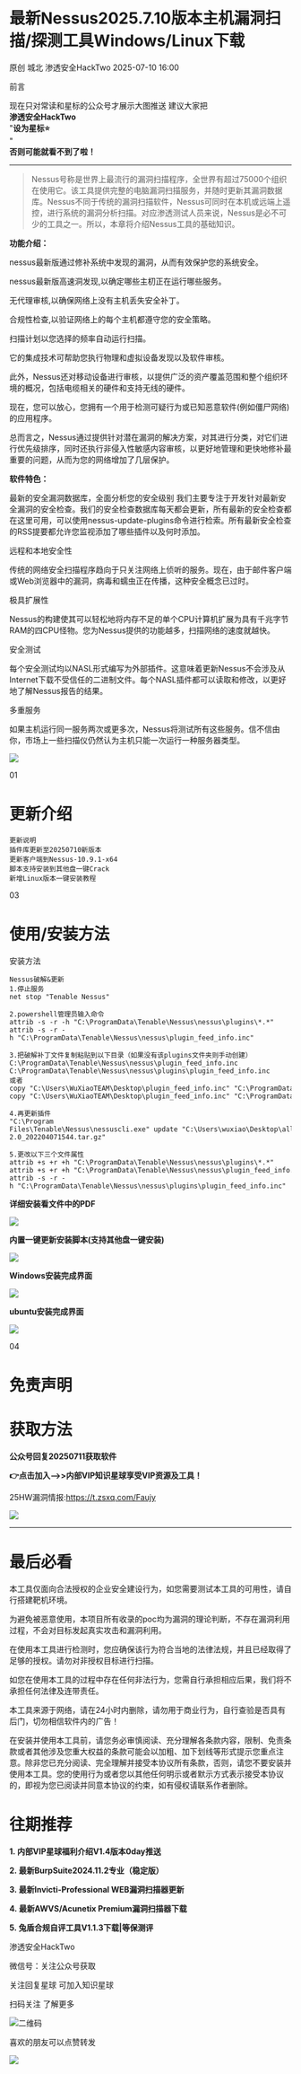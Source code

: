#  最新Nessus2025.7.10版本主机漏洞扫描/探测工具Windows/Linux下载  
原创 城北  渗透安全HackTwo   2025-07-10 16:00  
  
前言  
  
现在只对常读和星标的公众号才展示大图推送 建议大家把  
**渗透安全HackTwo**  
"**设为星标⭐️**  
"  
**否则可能就看不到了啦！**  
****  
> Nessus号称是世界上最流行的漏洞扫描程序，全世界有超过75000个组织在使用它。该工具提供完整的电脑漏洞扫描服务，并随时更新其漏洞数据库。Nessus不同于传统的漏洞扫描软件，Nessus可同时在本机或远端上遥控，进行系统的漏洞分析扫描。对应渗透测试人员来说，Nessus是必不可少的工具之一。所以，本章将介绍Nessus工具的基础知识。  
  
  
**功能介绍：**  
  
nessus最新版通过修补系统中发现的漏洞，从而有效保护您的系统安全。  
  
nessus最新版高速洞发现,以确定哪些主朷正在运行哪些服务。  
  
无代理审核,以确保网络上没有主机丢失安全补丁。  
  
合规性检查,以验证网络上的每个主机都遵守您的安全策略。  
  
扫描计划以您选择的频率自动运行扫描。  
  
它的集成技术可帮助您执行物理和虚拟设备发现以及软件审核。  
  
此外，Nessus还对移动设备进行审核，以提供广泛的资产覆盖范围和整个组织环境的概况，包括电缆相关的硬件和支持无线的硬件。  
  
现在，您可以放心，您拥有一个用于检测可疑行为或已知恶意软件(例如僵尸网络)的应用程序。  
  
总而言之，Nessus通过提供针对潜在漏洞的解决方案，对其进行分类，对它们进行优先级排序，同时还执行非侵入性敏感内容审核，以更好地管理和更快地修补最重要的问题，从而为您的网络增加了几层保护。  
  
  
**软件特色：**  
  
最新的安全漏洞数据库，全面分析您的安全级别 我们主要专注于开发针对最新安全漏洞的安全检查。我们的安全检查数据库每天都会更新，所有最新的安全检查都在这里可用，可以使用nessus-update-plugins命令进行检索。所有最新安全检查的RSS提要都允许您监视添加了哪些插件以及何时添加。  
  
远程和本地安全性  
  
传统的网络安全扫描程序趋向于只关注网络上侦听的服务。现在，由于邮件客户端或Web浏览器中的漏洞，病毒和蠕虫正在传播，这种安全概念已过时。  
  
极具扩展性  
  
Nessus的构建使其可以轻松地将内存不足的单个CPU计算机扩展为具有千兆字节RAM的四CPU怪物。您为Nessus提供的功能越多，扫描网络的速度就越快。  
  
安全测试  
  
每个安全测试均以NASL形式编写为外部插件。这意味着更新Nessus不会涉及从Internet下载不受信任的二进制文件。每个NASL插件都可以读取和修改，以更好地了解Nessus报告的结果。  
  
多重服务  
  
如果主机运行同一服务两次或更多次，Nessus将测试所有这些服务。信不信由你，市场上一些扫描仪仍然认为主机只能一次运行一种服务器类型。  
  
![](https://mmbiz.qpic.cn/sz_mmbiz_png/RjOvISzUFq4sh5XrqxUp6OfQ61QGgH1qibXkvWIfmMBhjAVFEuxp7zNn9r9cnmDfKNJC4BgvyzkYJ4RDY1RhiayA/640?wx_fmt=png&from=appmsg "")  
  
  
  
  
01  
  
# 更新介绍  
  
  
```
更新说明
插件库更新至20250710新版本
更新客户端到Nessus-10.9.1-x64
脚本支持安装到其他盘一键Crack
新增Linux版本一键安装教程
```  
  
  
  
03  
  
# 使用/安装方法  
  
  
安装方法  
```
Nessus破解&更新
1.停止服务
net stop "Tenable Nessus" 

2.powershell管理员输入命令
attrib -s -r -h "C:\ProgramData\Tenable\Nessus\nessus\plugins\*.*"
attrib -s -r -h "C:\ProgramData\Tenable\Nessus\nessus\plugin_feed_info.inc"

3.把破解补丁⽂件复制粘贴到以下⽬录（如果没有该plugins⽂件夹则⼿动创建）
C:\ProgramData\Tenable\Nessus\nessus\plugin_feed_info.inc
C:\ProgramData\Tenable\Nessus\nessus\plugins\plugin_feed_info.inc
或者 
copy "C:\Users\WuXiaoTEAM\Desktop\plugin_feed_info.inc" "C:\ProgramData\Tenable\Nessus\nessus\plugin_feed_info.inc"
copy "C:\Users\WuXiaoTEAM\Desktop\plugin_feed_info.inc" "C:\ProgramData\Tenable\Nessus\nessus\plugins\plugin_feed_info.inc" 

4.再更新插件
"C:\Program Files\Tenable\Nessus\nessuscli.exe" update "C:\Users\wuxiao\Desktop\all-2.0_202204071544.tar.gz"

5.更改以下三个⽂件属性
attrib +s +r +h "C:\ProgramData\Tenable\Nessus\nessus\plugins\*.*"
attrib +s +r +h "C:\ProgramData\Tenable\Nessus\nessus\plugin_feed_info.inc"
attrib -s -r -h "C:\ProgramData\Tenable\Nessus\nessus\plugins\plugin_feed_info.inc"
```  
  
**详细安装看文件中的PDF**  
  
![](https://mmbiz.qpic.cn/sz_mmbiz_png/RjOvISzUFq56zDE81McCiczOaMcbzd29aECpR4iaNJrlD3otnDqFhKyBUo7tXvahbt9YkiatUH8mArQpdTU0N6GXA/640?wx_fmt=png&from=appmsg "")  
  
**内置一键更新安装脚本(支持其他盘一键安装)**  
  
![](https://mmbiz.qpic.cn/sz_mmbiz_png/RjOvISzUFq6H1HI6TjUgWGCu5WRQ6vGZotYqF1piaPVRdzpeavOrqXGY7dW7ujibEvFeWYiae1cUmBQKialnalYQ5g/640?wx_fmt=png&from=appmsg "")  
  
**Windows安装完成界面**  
  
![](https://mmbiz.qpic.cn/sz_mmbiz_png/RjOvISzUFq6H1HI6TjUgWGCu5WRQ6vGZQ1p2hNdLr0W9iaELibmqDN9N7nuYmsZOaPparOHWA2wEhGraLTAyA3TQ/640?wx_fmt=png&from=appmsg "")  
  
**ubuntu安装完成界面**  
  
![](https://mmbiz.qpic.cn/sz_mmbiz_png/RjOvISzUFq6j8vDJ8ibqa8687SycmCiaIlcuM43MT2nmyfqav5nicDicLOF9qN1oicbHr7pkYfV5l0j950gOSZIHzFw/640?wx_fmt=png&from=appmsg "")  
  
  
  
  
04  
  
# 免责声明  
  
  
# 获取方法  
  
  
**公众号回复20250711获取软件**  
  
**👉点击加入-->>内部VIP知识星球享受VIP资源及工具！**  
  
25HW漏洞情报:https://t.zsxq.com/Faujy  
  
![](https://mmbiz.qpic.cn/sz_mmbiz_png/RjOvISzUFq5NaMqURKkJKlqib7xicGoduTrWthy1BWWXAypc8LnNib4tN7beJc7TuODicG4bOU79umBIzYFZZXt0icQ/640?wx_fmt=png "")  
****  
  
# 最后必看  
  
  
本工具仅面向合法授权的企业安全建设行为，如您需要测试本工具的可用性，请自行搭建靶机环境。  
  
  
为避免被恶意使用，本项目所有收录的poc均为漏洞的理论判断，不存在漏洞利用过程，不会对目标发起真实攻击和漏洞利用。  
  
  
在使用本工具进行检测时，您应确保该行为符合当地的法律法规，并且已经取得了足够的授权。请勿对非授权目标进行扫描。  
  
  
如您在使用本工具的过程中存在任何非法行为，您需自行承担相应后果，我们将不承担任何法律及连带责任。  
  
  
本工具来源于网络，请在24小时内删除，请勿用于商业行为，自行查验是否具有后门，切勿相信软件内的广告！  
  
  
在安装并使用本工具前，请您务必审慎阅读、充分理解各条款内容，限制、免责条款或者其他涉及您重大权益的条款可能会以加粗、加下划线等形式提示您重点注意。除非您已充分阅读、完全理解并接受本协议所有条款，否则，请您不要安装并使用本工具。您的使用行为或者您以其他任何明示或者默示方式表示接受本协议的，即视为您已阅读并同意本协议的约束，如有侵权请联系作者删除。  
  
  
  
  
# 往期推荐  
  
  
**1. 内部VIP星球福利介绍V1.4版本0day推送**  
  
**2. 最新BurpSuite2024.11.2专业（稳定版）**  
  
**3. 最新Invicti-Professional WEB漏洞扫描器更新**  
  
**4. 最新AWVS/Acunetix Premium漏洞扫描器下载**  
  
**5. 兔盾合规自评工具V1.1.3下载|等保测评**  
  
渗透安全HackTwo  
  
微信号：关注公众号获取  
  
关注回复星球 可加入知识星球  
  
扫码关注 了解更多  
  
![](https://mmbiz.qpic.cn/sz_mmbiz_png/RjOvISzUFq6qFFAxdkV2tgPPqL76yNTw38UJ9vr5QJQE48ff1I4Gichw7adAcHQx8ePBPmwvouAhs4ArJFVdKkw/640?wx_fmt=png "二维码")  
  
  
  
喜欢的朋友可以点赞转发  
  
![](https://mmbiz.qpic.cn/mmbiz_svg/tqRiaNianNl1mGavBwp9Mf5RO17Jib6HN2NRSYwVT0jk8EzYYGOCRUxicpRHooD7KBlfkawia1zgicxnwMXlqxhFowCpwANhQJxA6A/640 "")  
  
  
